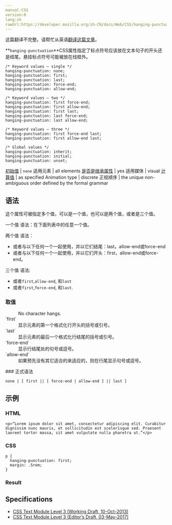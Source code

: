 ```yaml
---
manual:CSS
version:0
lang:zh
rawUrl:https://developer.mozilla.org/zh-CN/docs/Web/CSS/hanging-punctuation
---
```




这篇翻译不完整。请帮忙从英语[翻译这篇文章](%30463 "")。




**`hanging-punctuation`**CSS属性指定了标点符号应该放在文本句子的开头还是结尾。悬挂标点符号可能被放在线框外。


```
/* Keyword values — single */
hanging-punctuation: none;
hanging-punctuation: first;
hanging-punctuation: last;
hanging-punctuation: force-end;
hanging-punctuation: allow-end;

/* Keyword values — two */
hanging-punctuation: first force-end;
hanging-punctuation: first allow-end;
hanging-punctuation: first last;
hanging-punctuation: last force-end;
hanging-punctuation: last allow-end;

/* Keyword values — three */
hanging-punctuation: first force-end last;
hanging-punctuation: first allow-end last;

/* Global values */
hanging-punctuation: inherit;
hanging-punctuation: initial;
hanging-punctuation: unset;
```

[初始值](%28302 "") | `none` 
适用元素 | all elements 
[是否是继承属性](%28299 "") | yes 
适用媒体 | visual 
[计算值](%28304 "") | as specified 
Animation type | discrete 
正规顺序 | the unique non-ambiguous order defined by the formal grammar 


## 语法<a name="语法"></a>


这个属性可被指定多个值，可以是一个值，也可以是两个值，或者是三个值。



一个值 语法：在下面列表中的任意一个值。



两个值 语法：


* 或者与以下任何一个一起使用，并以它们结尾：last，allow-end或force-end
* 或者与以下任何一个一起使用，并以它们开头：first，allow-end或force-end。


三个值 语法:


* 或者`first`,`allow-end`, 和`last`
* 或者`first`,`force-end`, 和`last`.

### 取值<a name="取值"></a>
<dl><dt id=''></dt><dd>No character hangs.</dd><dt id=''>`first`</dt><dd>显示元素的第一个格式化行开头的括号或引号。</dd><dt id=''>`last`</dt><dd>显示元素的最后一个格式化行结尾的括号或引号。</dd><dt id=''>`force-end`</dt><dd>显示行结尾处的句号或逗号。</dd><dt id=''>`allow-end`</dt><dd>如果预先没有其它适合的来适应的，则在行尾显示句号或逗号。</dd></dl>
### 正式语法<a name="正式语法"></a>

```
none | [ first || [ force-end | allow-end ] || last ]
```

## 示例<a name="示例"></a>

### HTML<a name="HTML"></a>

```
<p>“Lorem ipsum dolor sit amet, consectetur adipiscing elit. Curabitur dignissim nunc mauris, et sollicitudin est scelerisque sed. Praesent laoreet tortor massa, sit amet vulputate nulla pharetra ut.”</p>
```

### CSS<a name="CSS"></a>

```
p {
  hanging-punctuation: first;
  margin: .5rem;
}
```

### Result<a name="Result"></a>





## Specifications<a name="Specifications"></a>

* [CSS Text Module Level 3 (Working Draft, 10-Oct-2013)](%30464 "")
* [CSS Text Module Level 3 (Editor’s Draft, 03-May-2017)](%30465 "")



